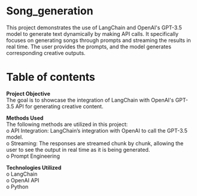 # Song_generation
This project demonstrates the use of LangChain and OpenAI's GPT-3.5 model to generate text dynamically by making API calls.
It specifically focuses on generating songs through prompts and streaming the results in real time. The user provides the prompts, and the model generates corresponding creative outputs.

# Table of contents
**Project Objective**  
The goal is to showcase the integration of LangChain with OpenAI's GPT-3.5 API for generating creative content. 

**Methods Used**  
The following methods are utilized in this project:  
o API Integration: LangChain’s integration with OpenAI to call the GPT-3.5 model.  
o Streaming: The responses are streamed chunk by chunk, allowing the user to see the output in real time as it is being generated.  
o Prompt Engineering

**Technologies Utilized**  
o LangChain  
o OpenAI API  
o Python  
